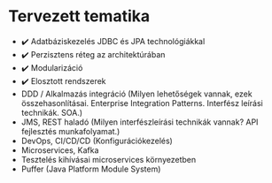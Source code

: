 # Tervezett tematika

* :heavy_check_mark: Adatbáziskezelés JDBC és JPA technológiákkal
* :heavy_check_mark: Perzisztens réteg az architektúrában
* :heavy_check_mark: Modularizáció
* :heavy_check_mark: Elosztott rendszerek
* DDD / Alkalmazás integráció (Milyen lehetőségek vannak, ezek összehasonlításai. Enterprise Integration Patterns. Interfész leírási technikák. SOA.)
* JMS, REST haladó (Milyen interfészleírási technikák vannak? API fejlesztés munkafolyamat.)
* DevOps, CI/CD/CD (Konfigurációkezelés)
* Microservices, Kafka
* Tesztelés kihívásai microservices környezetben
* Puffer (Java Platform Module System)
